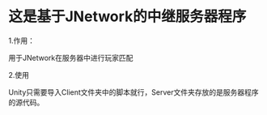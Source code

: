 # 这是基于JNetwork的中继服务器程序

1.作用：

用于JNetwork在服务器中进行玩家匹配

2.使用

Unity只需要导入Client文件夹中的脚本就行，Server文件夹存放的是服务器程序的源代码。
